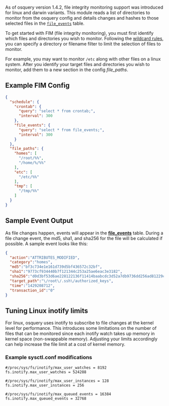 As of osquery version 1.4.2, file integrity monitoring support was introduced
for linux and darwin variants.  This module reads a list of directories to
monitor from the osquery config and details changes and hashes to those
selected files in the [`file_events`](https://osquery.io/docs/tables/#file_events) table.

To get started with FIM (file integrity monitoring), you must first identify
which files and directories you wish to monitor.
Following the [wildcard rules](../development/wildcard-rules.md), you can specify
a directory or filename filter to limit the selection of files to monitor.

For example, you may want to monitor `/etc` along with other files on a linux
system.  After you identify your target files and directories you wish to monitor,
add them to a new section in the config *file_paths*.  

## Example FIM Config

```json
{
  "schedule": {
    "crontab": {
      "query": "select * from crontab;",
      "interval": 300
    },
    "file_events": {
      "query": "select * from file_events;",
      "interval": 300
    }
  },
  "file_paths": {
    "homes": [
      "/root/%%",
      "/home/%/%%"
    ],
    "etc": [
      "/etc/%%"
    ],
    "tmp": [
      "/tmp/%%"
    ]
  }
}
```

## Sample Event Output

As file changes happen, events will appear in the [**file_events**](https://osquery.io/docs/tables/#file_events) table.  During
a file change event, the md5, sha1, and sha256 for the file will be calculated
if possible.  A sample event looks like this:

```json
{
  "action":"ATTRIBUTES_MODIFIED",
  "category":"homes",
  "md5":"bf3c734e1e161d739d5bf436572c32bf",
  "sha1":"9773cf934440b7f121344c253a25ae6eac3e3182",
  "sha256":"d0d3bf53d6ae228122136f11414baabcdc3d52a7db9736dd256ad81229c8bfac",
  "target_path":"\/root\/.ssh\/authorized_keys",
  "time":"1429208712",
  "transaction_id":"0"
}
```

## Tuning Linux inotify limits

For linux, osquery uses inotify to subscribe to file changes at the kernel
level for performance.  This introduces some limitations on the number of files
that can be monitored since each inotify watch takes up memory in kernel space
(non-swappable memory).  Adjusting your limits accordingly can help increase
the file limit at a cost of kernel memory.

### Example sysctl.conf modifications

```
#/proc/sys/fs/inotify/max_user_watches = 8192
fs.inotify.max_user_watches = 524288

#/proc/sys/fs/inotify/max_user_instances = 128
fs.inotify.max_user_instances = 256

#/proc/sys/fs/inotify/max_queued_events = 16384
fs.inotify.max_queued_events = 32768
```
